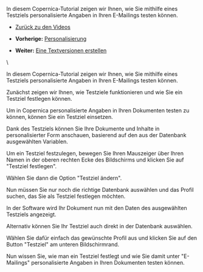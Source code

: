 In diesem Copernica-Tutorial zeigen wir Ihnen, wie Sie mithilfe eines
Testziels personalisierte Angaben in Ihren E-Mailings testen können.

-   [Zurück zu den
    Videos](http://www.copernica.com/de/support/videos "Video's")

-   **Vorherige:**
    [Personalisierung](https://www.copernica.com/de/support/videos/e-mailings-personalisierung "Personalisierung")
-   **Weiter:** [Eine Textversionen
    erstellen](https://www.copernica.com/de/support/videos/e-mailings-eine-textversionen-erstellen "Eine Textversionen erstellen")

\

In diesem Copernica-Tutorial zeigen wir Ihnen, wie Sie mithilfe eines
Testziels personalisierte Angaben in Ihren E-Mailings testen können.

Zunächst zeigen wir Ihnen, wie Testziele funktionieren und wie Sie ein
Testziel festlegen können.

Um in Copernica personalisierte Angaben in Ihren Dokumenten testen zu
können, können Sie ein Testziel einsetzen.

Dank des Testziels können Sie Ihre Dokumente und Inhalte in
personalisierter Form anschauen, basierend auf den aus der Datenbank
ausgewählten Variablen.

Um ein Testziel festzulegen, bewegen Sie Ihren Mauszeiger über Ihren
Namen in der oberen rechten Ecke des Bildschirms und klicken Sie auf
"Testziel festlegen".

Wählen Sie dann die Option "Testziel ändern".

Nun müssen Sie nur noch die richtige Datenbank auswählen und das Profil
suchen, das Sie als Testziel festlegen möchten.

In der Software wird Ihr Dokument nun mit den Daten des ausgewählten
Testziels angezeigt.

Alternativ können Sie Ihr Testziel auch direkt in der Datenbank
auswählen.

Wählen Sie dafür einfach das gewünschte Profil aus und klicken Sie auf
den Button "Testziel" am unteren Bildschirmrand.

Nun wissen Sie, wie man ein Testziel festlegt und wie Sie damit unter
"E-Mailings" personalisierte Angaben in Ihren Dokumenten testen können.
